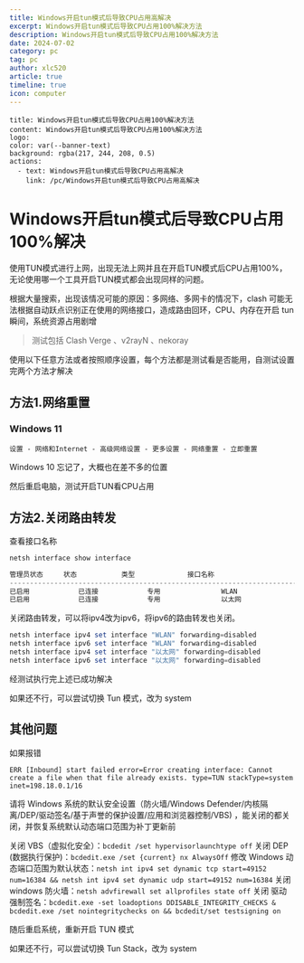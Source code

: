 ```yaml
---
title: Windows开启tun模式后导致CPU占用高解决
excerpt: Windows开启tun模式后导致CPU占用100%解决方法
description: Windows开启tun模式后导致CPU占用100%解决方法
date: 2024-07-02
category: pc
tag: pc
author: xlc520
article: true
timeline: true
icon: computer
---
```


```component VPBanner
title: Windows开启tun模式后导致CPU占用100%解决方法
content: Windows开启tun模式后导致CPU占用100%解决方法
logo: 
color: var(--banner-text)
background: rgba(217, 244, 208, 0.5)
actions:
  - text: Windows开启tun模式后导致CPU占用高解决
    link: /pc/Windows开启tun模式后导致CPU占用高解决
```

# Windows开启tun模式后导致CPU占用100%解决

使用TUN模式进行上网，出现无法上网并且在开启TUN模式后CPU占用100%，无论使用哪一个工具开启TUN模式都会出现同样的问题。

根据大量搜索，出现该情况可能的原因：多网络、多网卡的情况下，clash 可能无法根据自动跃点识别正在使用的网络接口，造成路由回环，CPU、内存在开启
tun 瞬间，系统资源占用剧增

> 测试包括 Clash Verge 、v2rayN 、nekoray

使用以下任意方法或者按照顺序设置，每个方法都是测试看是否能用，自测试设置完两个方法才解决

## 方法1.网络重置

### Windows 11

```
设置 - 网络和Internet - 高级网络设置 - 更多设置 - 网络重置 - 立即重置
```

Windows 10 忘记了，大概也在差不多的位置

然后重启电脑，测试开启TUN看CPU占用

## 方法2.关闭路由转发

查看接口名称

```powershell
netsh interface show interface

管理员状态     状态           类型             接口名称
-------------------------------------------------------------------------
已启用            已连接            专用               WLAN
已启用            已连接            专用               以太网
```

关闭路由转发，可以将ipv4改为ipv6，将ipv6的路由转发也关闭。

```powershell
netsh interface ipv4 set interface "WLAN" forwarding=disabled
netsh interface ipv6 set interface "WLAN" forwarding=disabled
netsh interface ipv4 set interface "以太网" forwarding=disabled
netsh interface ipv6 set interface "以太网" forwarding=disabled
```

经测试执行完上述已成功解决

如果还不行，可以尝试切换 Tun 模式，改为 system

## 其他问题

如果报错

```
ERR [Inbound] start failed error=Error creating interface: Cannot create a file when that file already exists. type=TUN stackType=system inet=198.18.0.1/16
```

请将 Windows 系统的默认安全设置（防火墙/Windows Defender/内核隔离/DEP/驱动签名/基于声誉的保护设置/应用和浏览器控制/VBS)
，能关闭的都关闭，并恢复系统默认动态端口范围为补丁更新前

关闭 VBS（虚拟化安全）：`bcdedit /set hypervisorlaunchtype off`
关闭 DEP (数据执行保护)：`bcdedit.exe /set {current} nx AlwaysOff`
修改 Windows
动态端口范围为默认状态：`netsh int ipv4 set dynamic tcp start=49152 num=16384 && netsh int ipv4 set dynamic udp start=49152 num=16384`
关闭 windows 防火墙：`netsh advfirewall set allprofiles state off`
关闭
驱动强制签名：`bcdedit.exe -set loadoptions DDISABLE_INTEGRITY_CHECKS & bcdedit.exe /set nointegritychecks on && bcdedit/set testsigning on`

随后重启系统，重新开启 TUN 模式

如果还不行，可以尝试切换 Tun Stack，改为 system






<Share colorful service="email,qq,qzone,qrcode,weibo,telegram,twitter" />
